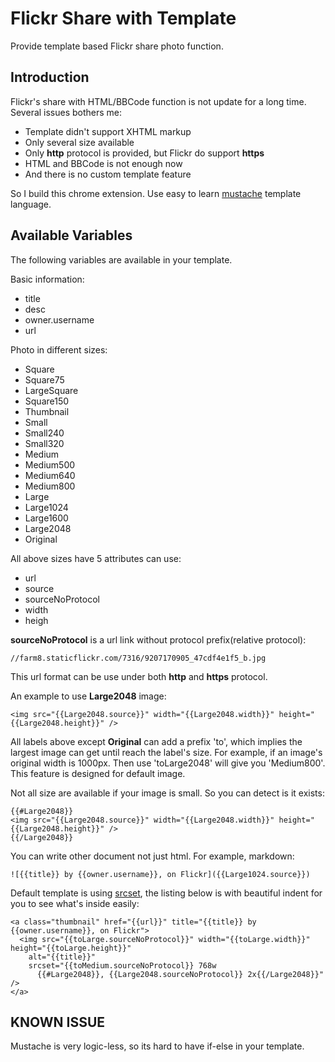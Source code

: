 Flickr Share with Template
==========================

Provide template based Flickr share photo function.

Introduction
------------

Flickr's share with HTML/BBCode function is not update for a long time. Several issues bothers me:

* Template didn't support XHTML markup
* Only several size available
* Only **http** protocol is provided, but Flickr do support **https**
* HTML and BBCode is not enough now
* And there is no custom template feature

So I build this chrome extension. Use easy to learn [mustache][] template language.

[mustache]:http://mustache.github.io/

Available Variables
-------------------

The following variables are available in your template.

Basic information:

* title
* desc
* owner.username
* url

Photo in different sizes:

* Square
* Square75
* LargeSquare
* Square150
* Thumbnail
* Small
* Small240
* Small320
* Medium
* Medium500
* Medium640
* Medium800
* Large
* Large1024
* Large1600
* Large2048
* Original

All above sizes have 5 attributes can use:

* url
* source
* sourceNoProtocol
* width
* heigh

**sourceNoProtocol** is a url link without protocol prefix(relative protocol):

    //farm8.staticflickr.com/7316/9207170905_47cdf4e1f5_b.jpg

This url format can be use under both **http** and **https** protocol.

An example to use **Large2048** image:

    <img src="{{Large2048.source}}" width="{{Large2048.width}}" height="{{Large2048.height}}" />

All labels above except **Original** can add a prefix 'to', which implies the largest image can get until reach the label's size. For example, if an image's original width is 1000px. Then use 'toLarge2048' will give you 'Medium800'. This feature is designed for default image.

Not all size are available if your image is small. So you can detect is it exists:

    {{#Large2048}}
    <img src="{{Large2048.source}}" width="{{Large2048.width}}" height="{{Large2048.height}}" />
    {{/Large2048}}

You can write other document not just html. For example, markdown:

    ![{{title}} by {{owner.username}}, on Flickr]({{Large1024.source}})

Default template is using [srcset][], the listing below is with beautiful indent for you to see what's inside easily:

    <a class="thumbnail" href="{{url}}" title="{{title}} by {{owner.username}}, on Flickr">
      <img src="{{toLarge.sourceNoProtocol}}" width="{{toLarge.width}}" height="{{toLarge.height}}" 
        alt="{{title}}" 
        srcset="{{toMedium.sourceNoProtocol}} 768w
          {{#Large2048}}, {{Large2048.sourceNoProtocol}} 2x{{/Large2048}}" />
    </a>


[srcset]:https://developer.mozilla.org/en-US/docs/Web/HTML/Element/img#attr-srcset

KNOWN ISSUE
-----------

Mustache is very logic-less, so its hard to have if-else in your template.

